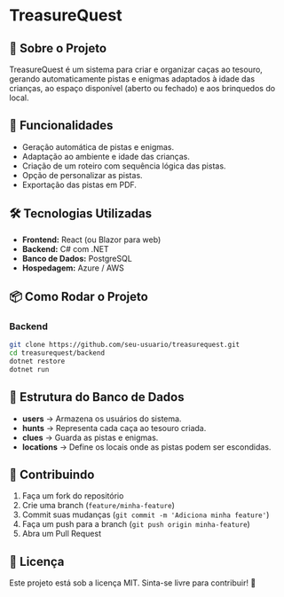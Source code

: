 # TreasureQuest

## 📌 Sobre o Projeto
TreasureQuest é um sistema para criar e organizar caças ao tesouro, gerando automaticamente pistas e enigmas adaptados à idade das crianças, ao espaço disponível (aberto ou fechado) e aos brinquedos do local.

## 🚀 Funcionalidades
- Geração automática de pistas e enigmas.
- Adaptação ao ambiente e idade das crianças.
- Criação de um roteiro com sequência lógica das pistas.
- Opção de personalizar as pistas.
- Exportação das pistas em PDF.

## 🛠️ Tecnologias Utilizadas
- **Frontend:** React (ou Blazor para web)
- **Backend:** C# com .NET
- **Banco de Dados:** PostgreSQL
- **Hospedagem:** Azure / AWS

## 📦 Como Rodar o Projeto
### Backend
```bash
git clone https://github.com/seu-usuario/treasurequest.git
cd treasurequest/backend
dotnet restore
dotnet run
```

## 📄 Estrutura do Banco de Dados
- **users** → Armazena os usuários do sistema.
- **hunts** → Representa cada caça ao tesouro criada.
- **clues** → Guarda as pistas e enigmas.
- **locations** → Define os locais onde as pistas podem ser escondidas.

## 🤝 Contribuindo
1. Faça um fork do repositório
2. Crie uma branch (`feature/minha-feature`)
3. Commit suas mudanças (`git commit -m 'Adiciona minha feature'`)
4. Faça um push para a branch (`git push origin minha-feature`)
5. Abra um Pull Request

## 📜 Licença
Este projeto está sob a licença MIT. Sinta-se livre para contribuir! 🎉

